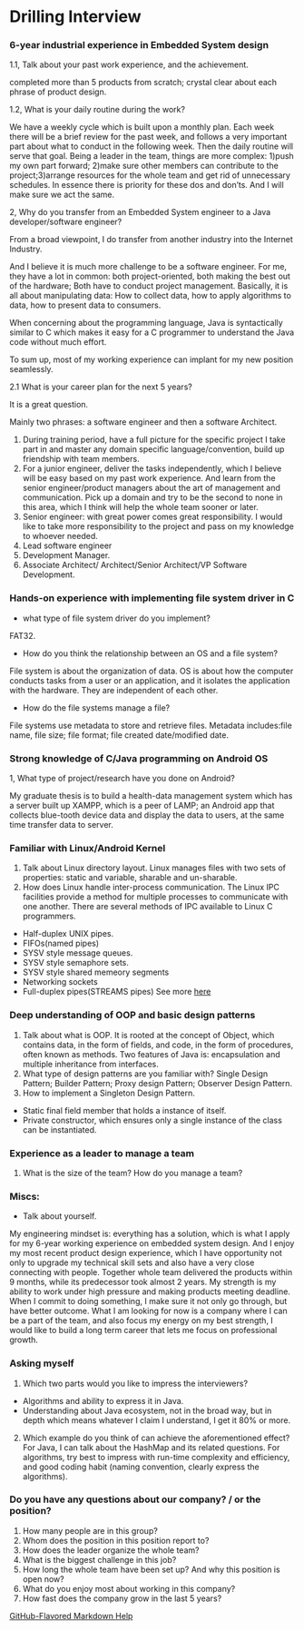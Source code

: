 # Drilling Interview 
### 6-year industrial experience in Embedded System design 
1.1, Talk about your past work experience, and the achievement. 

completed more than 5 products from scratch; crystal clear about each phrase of product design.

1.2, What is your daily routine during the work? 

We have a weekly cycle which is built upon a monthly plan. Each week there will be a brief review for the past week, and follows a very important part about what to conduct in the following week. Then the daily routine will serve that goal. 
Being a leader in the team, things are more complex: 1)push my own part forward; 2)make sure other members can contribute to the project;3)arrange resources for the whole team and get rid of unnecessary schedules. In essence there is priority for these dos and don’ts. And I will make sure we act the same.  

2, Why do you transfer from an Embedded System engineer to a Java developer/software engineer?

From a broad viewpoint, I do transfer from another industry into the Internet Industry. 

And I believe it is much more challenge to be a software engineer. For me, they have a lot in common: both project-oriented, both making the best out of the hardware; Both have to conduct project management. 
Basically, it is all about manipulating data: How to collect data, how to apply algorithms to data, how to present data to consumers.

When concerning about the programming language, Java is syntactically similar to C which makes it easy for a C programmer to understand the Java code without much effort.  

To sum up, most of my working experience can implant for my new position seamlessly. 

2.1 What is your career plan for the next 5 years?

It is a great question. 

Mainly two phrases: a software engineer and then a software Architect.

  1. During training period, have a full picture for the specific project I take part in and master any domain specific language/convention, build up friendship with team members. 
  2. For a junior engineer, deliver the tasks independently, which I believe will be easy based on my past work experience.  And learn from the senior engineer/product managers about the art of management and communication. Pick up a domain and try to be the second to none in this area, which I think will help the whole team sooner or later.
  3. Senior engineer: with great power comes great responsibility. I would like to take more responsibility to the project and pass on my knowledge to whoever needed.
  4. Lead software engineer
  5. Development Manager. 
  6. Associate Architect/ Architect/Senior Architect/VP Software Development.


### Hands-on experience with implementing file system driver in C
* what type of file system driver do you implement?

FAT32. 

* How do you think the relationship between an OS and a file system?

File system is about the organization of data. 
OS is about how the computer conducts tasks from a user or an application, and it isolates the application with the hardware. 
They are independent of each other. 
* How do the file systems manage a file? 

File systems use metadata to store and retrieve files. Metadata includes:file name, file size; file format; file created date/modified date. 
 
### Strong knowledge of C/Java programming on Android OS 
1, What type of project/research have you done on Android? 

My graduate thesis is to build a health-data management system which has a server built up XAMPP, which is a peer of LAMP; an Android app that collects blue-tooth device data and display the data to users, at the same time transfer data to server. 


### Familiar with Linux/Android Kernel 
1. Talk about Linux directory layout. 
Linux manages files with two sets of properties: static and variable, sharable and un-sharable. 
2. How does Linux handle inter-process communication.
The Linux IPC facilities provide a method for multiple processes to communicate with one another. There are several methods of IPC available to Linux C programmers. 
  * Half-duplex UNIX pipes.
  * FIFOs(named pipes)
  * SYSV style message queues.
  * SYSV style semaphore sets.
  * SYSV style shared memeory segments
  * Networking sockets
  * Full-duplex pipes(STREAMS pipes)
See more [here](http://www.tldp.org/LDP/lpg/node10.html)


### Deep understanding of OOP and basic design patterns 
1. Talk about what is OOP.
It is rooted at the concept of Object, which contains data, in the form of fields, and code, in the form of procedures, often known as methods. 
Two features of Java is: encapsulation and multiple inheritance from interfaces. 
2. What type of design patterns are you familiar with?
Single Design Pattern; Builder Pattern; Proxy design Pattern; Observer Design Pattern.
3. How to implement a Singleton Design Pattern.
  * Static final field member that holds a instance of itself. 
  * Private constructor, which ensures only a single instance of the class can be instantiated. 

### Experience as a leader to manage a team 
1. What is the size of the team? How do you manage a team? 

### Miscs: 
* Talk about yourself.

My engineering mindset is: everything has a solution, which is what I apply for my 6-year working experience on embedded system design. And I enjoy my most recent product design experience, which I have opportunity not only to upgrade my technical skill sets and also have a very close connecting with people. Together whole team delivered the products within 9 months, while its predecessor took almost 2 years.
My strength is my ability to work under high pressure and making products meeting deadline. When I commit to doing something, I make sure it not only go through, but have better outcome. 
What I am looking for now is a company where I can be a part of the team, and also focus my energy on my best strength, I would like to build a long term career that lets me focus on professional growth.  

### Asking myself
1. Which two parts would you like to impress the interviewers? 

  * Algorithms and ability to express it in Java.
  * Understanding about Java ecosystem, not in the broad way, but in depth which means whatever I claim I understand, I get it 80% or more. 
2. Which example do you think of can achieve the aforementioned effect? 
For Java, I can talk about the HashMap and its related questions. 
For algorithms, try best to impress with run-time complexity and efficiency, and good coding habit (naming convention, clearly express the algorithms).

### Do you have any questions about our company? / or the position? 
1. How many people are in this group? 
2. Whom does the position in this position report to?
3. How does the leader organize the whole team? 
4. What is the biggest challenge in this job? 
5. How long the whole team have been set up? And why this position is open now?
6. What do you enjoy most about working in this company?
7. How fast does the company grow in the last 5 years? 


[GitHub-Flavored Markdown Help](https://help.github.com/articles/basic-writing-and-formatting-syntax/)
